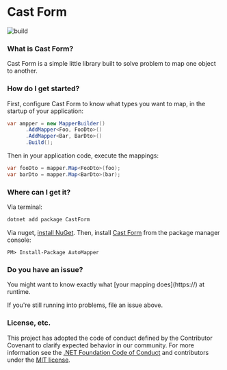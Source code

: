 # Cast Form

![build](https://github.com/lillo42/cast-form/workflows/Build%20Master/badge.svg)

### What is Cast Form?

Cast Form is a simple little library built to solve problem to map one object to another.


### How do I get started?

First, configure Cast Form to know what types you want to map, in the startup of your application:

```csharp
var ampper = new MapperBuilder()
      .AddMapper<Foo, FooDto>()
      .AddMapper<Bar, BarDto>()
      .Build();
```
Then in your application code, execute the mappings:

```csharp
var fooDto = mapper.Map<FooDto>(foo);
var barDto = mapper.Map<BarDto>(bar);
```

### Where can I get it?

Via terminal:

```bash
dotnet add package CastForm
```

Via nuget, [install NuGet](http://docs.nuget.org/docs/start-here/installing-nuget). Then, install [Cast Form](https://www.nuget.org/packages/CastForm/) from the package manager console:

```
PM> Install-Package AutoMapper
```


### Do you have an issue?

You might want to know exactly what [your mapping does](https://<To add>) at runtime.

If you're still running into problems, file an issue above.

### License, etc.

This project has adopted the code of conduct defined by the Contributor Covenant to clarify expected behavior in our community.
For more information see the [.NET Foundation Code of Conduct](https://dotnetfoundation.org/code-of-conduct) and contributors under the [MIT license](/LICENSE).

